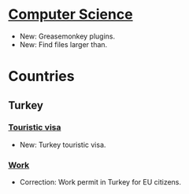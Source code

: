 # [Computer Science](qutebrowser.md)

* New: Greasemonkey plugins.
* New: Find files larger than.

# Countries

## Turkey

### [Touristic visa](touristic_visa.md)

* New: Turkey touristic visa.

### [Work](work.md)

* Correction: Work permit in Turkey for EU citizens.